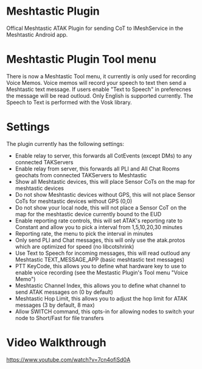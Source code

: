# Meshtastic Plugin
Offical Meshtastic ATAK Plugin for sending CoT to IMeshService in the Meshtastic Android app.

# Meshtastic Plugin Tool menu
There is now a Meshtastic Tool menu, it currently is only used for recording Voice Memos. Voice memos will record your speech to text then send a Meshtastic text message. If users enable "Text to Speech" in preferecnes the message will be read outloud. Only English is supported currently. The Speech to Text is performed with the Vosk library.

# Settings
The plugin currently has the following settings:
- Enable relay to server, this forwards all CotEvents (except DMs) to any connected TAKServers
- Enable relay from server, this forwards all PLI and All Chat Rooms geochats from connected TAKServers to Meshtastic
- Show all Meshtastic devices, this will place Sensor CoTs on the map for meshtastic devices
- Do not show Meshtastic devices without GPS, this will not place Sensor CoTs for meshtastic devices without GPS (0,0)
- Do not show your local node, this will not place a Sensor CoT on the map for the meshtastic device currently bound to the EUD
- Enable reporting rate controls, this will set ATAK's reporting rate to Constant and allow you to pick a interval from 1,5,10,20,30 minutes
- Reporting rate, the menu to pick the interval in minutes
- Only send PLI and Chat messages, this will only use the atak.protos which are optimized for speed (no libcotshrink)
- Use Text to Speech for incoming messages, this will read outloud any Meshtastic TEXT_MESSAGE_APP (basic meshtastic text messages)
- PTT KeyCode, this allows you to define what hardware key to use to enable voice recording (see the Mestastic Plugin's Tool menu "Voice Memo")
- Meshtastic Channel Index, this allows you to define what channel to send ATAK messages on (0 by default)
- Meshtastic Hop Limit, this allows you to adjust the hop limit for ATAK messages (3 by default, 8 max)
- Allow SWITCH command, this opts-in for allowing nodes to switch your node to Short/Fast for file transfers

# Video Walkthrough

https://www.youtube.com/watch?v=7cn4ofiSd0A
